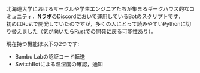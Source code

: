 北海道大学におけるサークルや学生エンジニアたちが集まるギークハウス的なコミュニティ，**Nラボ**のDiscordにおいて運用しているBotのスクリプトです．  
初めはRustで開発していたのですが，多くの人にとって読みやすいPythonに切り替えました（気が向いたらRustでの開発に戻る可能性あり）．  

現在持つ機能は以下の2つです:  
- Bambu Labの認証コード転送
- SwitchBotによる温湿度の確認，通知
